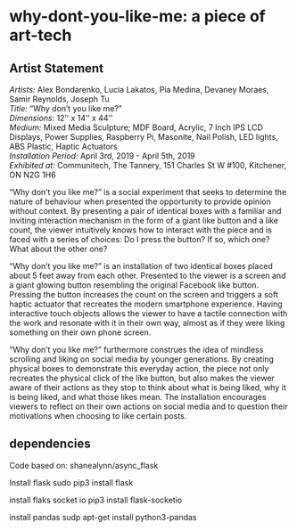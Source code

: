 # why-dont-you-like-me: a piece of art-tech

## Artist Statement

*Artists:* Alex Bondarenko, Lucia Lakatos, Pia Medina, Devaney Moraes, Samir Reynolds, Joseph Tu<br/>
*Title:* “Why don’t you like me?”<br/>
*Dimensions:* 12’’ x 14’’ x 44’’<br/>
*Medium:* Mixed Media Sculpture; MDF Board, Acrylic, 7 Inch IPS LCD Displays, Power Supplies, Raspberry Pi, Masonite, Nail Polish, LED lights, ABS Plastic, Haptic Actuators<br/>
*Installation Period:* April 3rd, 2019 - April 5th, 2019<br/>
*Exhibited at:* Communitech, The Tannery, 151 Charles St W #100, Kitchener, ON N2G 1H6<br/>

“Why don’t you like me?” is a social experiment that seeks to determine the nature of behaviour when presented the opportunity to provide opinion without context. By presenting a pair of identical boxes with a familiar and inviting interaction mechanism in the form of a giant like button and a like count, the viewer intuitively knows how to interact with the piece and is faced with a series of choices: Do I press the button? If so, which one? What about the other one?

“Why don’t you like me?” is an installation of two identical boxes placed about 5 feet away from each other. Presented to the viewer is a screen and a giant glowing button resembling the original Facebook like button. Pressing the button increases the count on the screen and triggers a soft haptic actuator that recreates the modern smartphone experience. Having interactive touch objects allows the viewer to have a tactile connection with the work and resonate with it in their own way, almost as if they were liking something on their own phone screen.

“Why don’t you like me?” furthermore construes the idea of mindless scrolling and liking on social media by younger generations. By creating physical boxes to demonstrate this everyday action, the piece not only recreates the physical click of the like button, but also makes  the viewer aware of their actions as they stop to think about what is being liked, why it is being liked, and what those likes mean. The installation encourages viewers to reflect on their own actions on social media and to question their motivations when choosing to like certain posts.

## dependencies
Code based on: shanealynn/async_flask 

Install flask
sudo pip3 install flask

install flaks socket io
pip3 install flask-socketio

install pandas
sudp apt-get install python3-pandas



